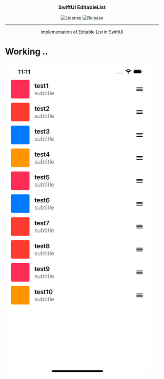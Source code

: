 

<h3 align="center">SwiftUI EditableList</h3>

<div align="center">

![License](https://img.shields.io/github/license/Changemin/EditableList?style=for-the-badge)
![Release](https://img.shields.io/github/v/release/Changemin/EditableList?style=for-the-badge)


</div>

---

<p align="center"> 
    Implementation of Editable List in SwiftUI
    <br> 
</p>


# Working ..

![preview](./imgs/preview.png)